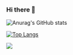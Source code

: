 ### Hi there 👋

![Anurag's GitHub stats](https://github-readme-stats.vercel.app/api?username=HwangSunBeom&show_icons=true&theme=github_dark)


[![Top Langs](https://github-readme-stats.vercel.app/api/top-langs/?username=HwangSunBeom&layout=compact)](https://github.com/anuraghazra/github-readme-stats)

<img src="https://img.shields.io/badge/HTML-FFFFFF?style=for-the-badge&logo=HTML5&logoColor=#E34F26"/>

<!--
**HwangSunBeom/HwangSunBeom** is a ✨ _special_ ✨ repository because its `README.md` (this file) appears on your GitHub profile.

Here are some ideas to get you started:

- 🔭 I’m currently working on ...
- 🌱 I’m currently learning ...
- 👯 I’m looking to collaborate on ...
- 🤔 I’m looking for help with ...
- 💬 Ask me about ...
- 📫 How to reach me: ...
- 😄 Pronouns: ...
- ⚡ Fun fact: ...
-->
